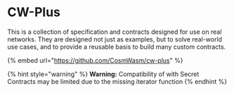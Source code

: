 # CW-Plus

This is a collection of specification and contracts designed for use on real networks. They are designed not just as examples, but to solve real-world use cases, and to provide a reusable basis to build many custom contracts.

{% embed url="https://github.com/CosmWasm/cw-plus" %}

{% hint style="warning" %}
**Warning:** Compatibility of with Secret Contracts may be limited due to the missing iterator function
{% endhint %}
